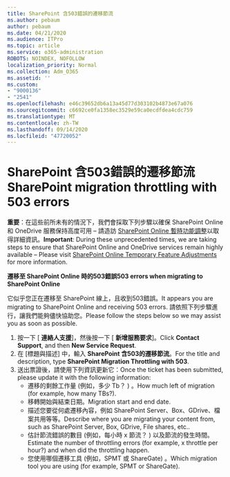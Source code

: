 ```yaml
---
title: SharePoint 含503錯誤的遷移節流
ms.author: pebaum
author: pebaum
ms.date: 04/21/2020
ms.audience: ITPro
ms.topic: article
ms.service: o365-administration
ROBOTS: NOINDEX, NOFOLLOW
localization_priority: Normal
ms.collection: Adm_O365
ms.assetid: ''
ms.custom:
- "9000136"
- "2541"
ms.openlocfilehash: e46c39652db6a13a45d77d303102b4873e67a076
ms.sourcegitcommit: c6692ce0fa1358ec3529e59ca0ecdfdea4cdc759
ms.translationtype: MT
ms.contentlocale: zh-TW
ms.lasthandoff: 09/14/2020
ms.locfileid: "47720052"
---
```

# <a name="sharepoint-migration-throttling-with-503-errors"></a><span data-ttu-id="41639-102">SharePoint 含503錯誤的遷移節流</span><span class="sxs-lookup"><span data-stu-id="41639-102">SharePoint migration throttling with 503 errors</span></span>

<span data-ttu-id="41639-103">**重要**：在這些前所未有的情況下，我們會採取下列步驟以確保 SharePoint Online 和 OneDrive 服務保持高度可用 – 請造訪 [SharePoint Online 暫時功能調整](https://aka.ms/ODSPAdjustments)以取得詳細資訊。</span><span class="sxs-lookup"><span data-stu-id="41639-103">**Important**: During these unprecedented times, we are taking steps to ensure that SharePoint Online and OneDrive services remain highly available – Please visit [SharePoint Online Temporary Feature Adjustments](https://aka.ms/ODSPAdjustments) for more information.</span></span>

<span data-ttu-id="41639-104">**遷移至 SharePoint Online 時的503錯誤**</span><span class="sxs-lookup"><span data-stu-id="41639-104">**503 errors when migrating to SharePoint Online**</span></span>

<span data-ttu-id="41639-105">它似乎您正在遷移至 SharePoint 線上，且收到503錯誤。</span><span class="sxs-lookup"><span data-stu-id="41639-105">It appears you are migrating to SharePoint Online and receiving 503 errors.</span></span> <span data-ttu-id="41639-106">請依照下列步驟進行，讓我們能夠儘快協助您。</span><span class="sxs-lookup"><span data-stu-id="41639-106">Please follow the steps below so we may assist you as soon as possible.</span></span> 

1. <span data-ttu-id="41639-107">按一下 [ **連絡人支援**]，然後按一下 [ **新增服務要求**]。</span><span class="sxs-lookup"><span data-stu-id="41639-107">Click **Contact Support**, and then **New Service Request**.</span></span>
2. <span data-ttu-id="41639-108">在 [標題與描述] 中，輸入 **SharePoint 含503的遷移節流**。</span><span class="sxs-lookup"><span data-stu-id="41639-108">For the title and description, type **SharePoint Migration Throttling with 503**.</span></span>
3. <span data-ttu-id="41639-109">送出票證後，請使用下列資訊更新它：</span><span class="sxs-lookup"><span data-stu-id="41639-109">Once the ticket has been submitted, please update it with the following information:</span></span>
    - <span data-ttu-id="41639-110">遷移的剩餘工作量 (例如，多少 Tb？ ) 。</span><span class="sxs-lookup"><span data-stu-id="41639-110">How much left of migration (for example, how many TBs?).</span></span>
    - <span data-ttu-id="41639-111">移轉開始與結束日期。</span><span class="sxs-lookup"><span data-stu-id="41639-111">Migration start and end date.</span></span>
    - <span data-ttu-id="41639-112">描述您要從何處遷移內容，例如 SharePoint Server、Box、GDrive、檔案共用等等。</span><span class="sxs-lookup"><span data-stu-id="41639-112">Describe where you are migrating your content from, such as SharePoint Server, Box, GDrive, File shares, etc..</span></span>
    - <span data-ttu-id="41639-113">估計節流錯誤的數目 (例如，每小時 x 節流？ ) 以及節流的發生時間。</span><span class="sxs-lookup"><span data-stu-id="41639-113">Estimate the number of throttling errors (for example, x throttle per hour?) and when did the throttling happen.</span></span>
    - <span data-ttu-id="41639-114">您使用哪個遷移工具 (例如，SPMT 或 ShareGate) 。</span><span class="sxs-lookup"><span data-stu-id="41639-114">Which migration tool you are using (for example, SPMT or ShareGate).</span></span>


